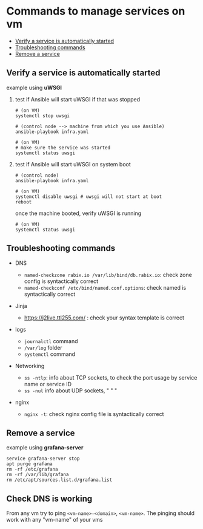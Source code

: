 # Commands to manage services on vm

- [Verify a service is automatically started](#verify-a-service-is-automatically-started)
- [Troubleshooting commands](#troubleshooting-commands)
- [Remove a service](#remove-a-service)

## Verify a service is automatically started

example using **uWSGI**

1. test if Ansible will start uWSGI if that was stopped

   ```shell
   # (on VM)
   systemctl stop uwsgi
   ```

   ```shell
   # (control node --> machine from which you use Ansible)
   ansible-playbook infra.yaml
   ```

   ```shell
   # (on VM)
   # make sure the service was started
   systemctl status uwsgi
   ```

2. test if Ansible will start uWSGI on system boot

   ```shell
   # (control node)
   ansible-playbook infra.yaml
   ```

   ```shell
   # (on VM)
   systemctl disable uwsgi # uwsgi will not start at boot
   reboot
   ```

   once the machine booted, verify uWSGI is running

   ```shell
   # (on VM)
   systemctl status uwsgi
   ```

## Troubleshooting commands

- DNS

  - `named-checkzone rabix.io /var/lib/bind/db.rabix.io`: check zone config is syntactically correct
  - `named-checkconf /etc/bind/named.conf.options`: check named is syntactically correct

- Jinja

  - https://j2live.ttl255.com/ : check your syntax template is correct

- logs

  - `journalctl` command
  - `/var/log` folder
  - `systemctl` command

- Networking

  - `ss -ntlp`: info about TCP sockets, to check the port usage by service name or service ID
  - `ss -nul` info about UDP sockets, " " "

- nginx
  - `nginx -t`: check nginx config file is syntactically correct

## Remove a service

example using **grafana-server**

```shell
service grafana-server stop
apt purge grafana
rm -rf /etc/grafana
rm -rf /var/lib/grafana
rm /etc/apt/sources.list.d/grafana.list
```

## Check DNS is working

From any vm try to ping `<vm-name>-<domain>`, `<vm-name>`.
The pinging should work with any "vm-name" of your vms
